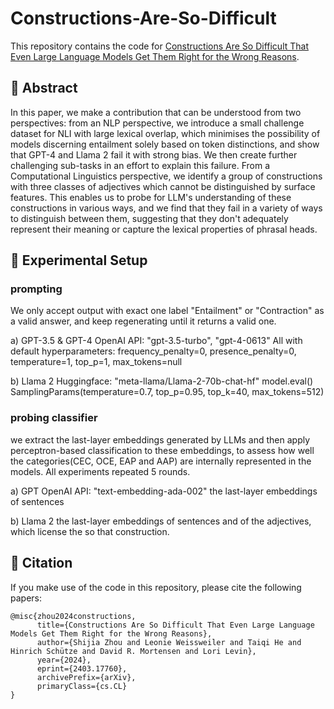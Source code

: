 # Constructions-Are-So-Difficult

This repository contains the code for [Constructions Are So Difficult That Even Large Language Models Get Them Right for the Wrong Reasons](https://arxiv.org/abs/2403.17760).

## 📝 Abstract
In this paper, we make a contribution that can be understood from two perspectives: from an NLP perspective, we introduce a small challenge dataset for NLI with large lexical overlap, which minimises the possibility of models discerning entailment solely based on token distinctions, and show that GPT-4 and Llama 2 fail it with strong bias. We then create further challenging sub-tasks in an effort to explain this failure. From a Computational Linguistics perspective, we identify a group of constructions with three classes of adjectives which cannot be distinguished by surface features. This enables us to probe for LLM's understanding of these constructions in various ways, and we find that they fail in a variety of ways to distinguish between them, suggesting that they don't adequately represent their meaning or capture the lexical properties of phrasal heads.

## 🧪 Experimental Setup
### prompting

We only accept output with exact one label "Entailment" or "Contraction" as a valid answer, and keep regenerating until it returns a valid one.

a) GPT-3.5 & GPT-4
OpenAI API: "gpt-3.5-turbo", "gpt-4-0613"
All with default hyperparameters:
frequency_penalty=0, presence_penalty=0, temperature=1, top_p=1, max_tokens=null


b) Llama 2
Huggingface: "meta-llama/Llama-2-70b-chat-hf"
model.eval()
SamplingParams(temperature=0.7, top_p=0.95, top_k=40, max_tokens=512)


### probing classifier
we extract the last-layer embeddings generated by LLMs and then apply perceptron-based classification to these embeddings, to assess how well the categories(CEC, OCE, EAP and AAP) are internally represented in the models. All experiments repeated 5 rounds.

a) GPT
OpenAI API: "text-embedding-ada-002"
the last-layer embeddings of sentences

b) Llama 2
the last-layer embeddings of sentences and of the adjectives, which license the so that construction.

## 📕 Citation
If you make use of the code in this repository, please cite the following papers:
```
@misc{zhou2024constructions,
      title={Constructions Are So Difficult That Even Large Language Models Get Them Right for the Wrong Reasons}, 
      author={Shijia Zhou and Leonie Weissweiler and Taiqi He and Hinrich Schütze and David R. Mortensen and Lori Levin},
      year={2024},
      eprint={2403.17760},
      archivePrefix={arXiv},
      primaryClass={cs.CL}
}
```

